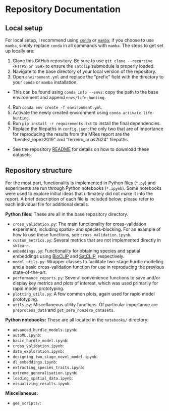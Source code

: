 # Repository Documentation

## Local setup

For local setup, I recommend using [`conda`](https://conda.io/projects/conda/en/latest/user-guide/install/index.html) or [`mamba`](https://mamba.readthedocs.io/en/latest/installation/mamba-installation.html); if you choose to use `mamba`, simply replace `conda` in all commands with `mamba`. The steps to get set up locally are:
1. Clone this GitHub repository. Be sure to use `git clone --recursive <HTTPS or SSH>` to ensure the `satclip` submodule is properly loaded.
2. Navigate to the base directory of your local version of the repository.
3. Open `environment.yml` and replace the "prefix" field with the directory to your `conda` or `mamba` installation.
  - This can be found using `conda info --envs`: copy the path to the base environment and append `envs/life-hunting`.
4. Run `conda env create -f environment.yml`.
5. Activate the newly created environment using `conda activate life-hunting`.
6. Run `pip install -r requirements.txt` to install the final dependencies.
7. Replace the filepaths in `config.json`; the only two that are of importance for reproducing the results from the MRes report are the "benitez_lopez2019" and "ferreiro_arias2024" filepaths.
  - See the repository [README](README.md) for details on how to download these datasets.

## Repository structure

For the most part, functionality is implemented in Python files (`*.py`) and experiments are run through Python notebooks (`*.ipynb`). Some notebooks were used to explore initial ideas that ultimately did not make it into the report. A brief description of each file is included below; please refer to each individual file for additional details.

**Python files:**
These are all in the base repository directory.
- `cross_validation.py`: The main functionality for cross-validation experiment, including spatial- and species-blocking. For an example of how to use these functions, see `cross_validation.ipynb`.
- `custom_metrics.py`: Several metrics that are not implemented directly in `sklearn`.
- `embeddings.py`: Functionality for obtaining species and spatial embeddings using [BioCLIP](https://imageomics.github.io/bioclip/) and [SatCLIP](https://github.com/microsoft/satclip), respectively.
- `model_utils.py`: Wrapper classes to facilitate two-stage hurdle modeling and a basic cross-validation function for use in reproducing the previous state-of-the-art.
- `performance_reports.py`: Several convenience functions to save and/or display key metrics and plots of interest, which was used primarily for rapid model prototyping.
- `plotting_utils.py`: A few common plots, again used for rapid model prototyping.
- `utils.py`: Miscellaneous utility functions. Of particular importance are `preprocess_data` and `get_zero_nonzero_datasets`.

**Python notebooks:**
These are all located in the `notebooks/` directory:
- `advanced_hurdle_models.ipynb`:
- `autoML.ipynb`:
- `basic_hurdle_model.ipynb`:
- `cross_validation.ipynb`:
- `data_exploration.ipynb:`
- `designing_two_stage_novel_model.ipynb`:
- `dl_embeddings.ipynb`:
- `extracting_species_traits.ipynb`:
- `extreme_generalisation.ipynb`:
- `loading_spatial_data.ipynb`:
- `visualizing_results.ipynb`:

**Miscellaneous:**
- `gee_scripts/`:
